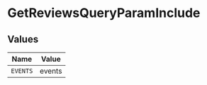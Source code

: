 # GetReviewsQueryParamInclude


## Values

| Name     | Value    |
| -------- | -------- |
| `EVENTS` | events   |